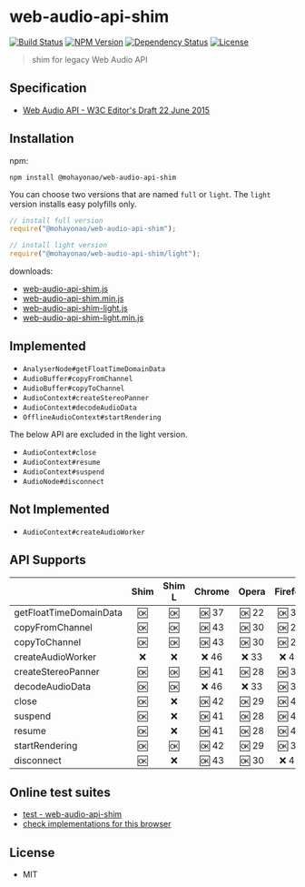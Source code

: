 # web-audio-api-shim
[![Build Status](http://img.shields.io/travis/mohayonao/web-audio-api-shim.svg?style=flat-square)](https://travis-ci.org/mohayonao/web-audio-api-shim)
[![NPM Version](http://img.shields.io/npm/v/@mohayonao/web-audio-api-shim.svg?style=flat-square)](https://www.npmjs.org/package/@mohayonao/web-audio-api-shim)
[![Dependency Status](http://img.shields.io/david/mohayonao/web-audio-api-shim.svg?style=flat-square)](https://david-dm.org/mohayonao/web-audio-api-shim)
[![License](http://img.shields.io/badge/license-MIT-brightgreen.svg?style=flat-square)](http://mohayonao.mit-license.org/)

> shim for legacy Web Audio API

## Specification
- [Web Audio API - W3C Editor's Draft 22 June 2015](http://webaudio.github.io/web-audio-api/)

## Installation
npm:

```
npm install @mohayonao/web-audio-api-shim
```

You can choose two versions that are named `full` or `light`.
The `light` version installs easy polyfills only.

```js
// install full version
require("@mohayonao/web-audio-api-shim");

// install light version
require("@mohayonao/web-audio-api-shim/light");
```

downloads:

- [web-audio-api-shim.js](https://raw.githubusercontent.com/mohayonao/web-audio-api-shim/master/build/web-audio-api-shim.js)
- [web-audio-api-shim.min.js](https://raw.githubusercontent.com/mohayonao/web-audio-api-shim/master/build/web-audio-api-shim.min.js)
- [web-audio-api-shim-light.js](https://raw.githubusercontent.com/mohayonao/web-audio-api-shim/master/build/web-audio-api-shim-light.js)
- [web-audio-api-shim-light.min.js](https://raw.githubusercontent.com/mohayonao/web-audio-api-shim/master/build/web-audio-api-shim-light.min.js)

## Implemented
- `AnalyserNode#getFloatTimeDomainData`
- `AudioBuffer#copyFromChannel`
- `AudioBuffer#copyToChannel`
- `AudioContext#createStereoPanner`
- `AudioContext#decodeAudioData`
- `OfflineAudioContext#startRendering`

The below API are excluded in the light version.

  - `AudioContext#close`
  - `AudioContext#resume`
  - `AudioContext#suspend`
  - `AudioNode#disconnect`

## Not Implemented
- `AudioContext#createAudioWorker`

## API Supports
|                        | Shim | Shim L | Chrome  | Opera   | Firefox | Safari |
| -----------------------|:----:|:------:|:-------:|:-------:|:-------:|:-------:
| getFloatTimeDomainData | :ok: | :ok:   | :ok: 37 | :ok: 22 | :ok: 30 | :x: 9  |
| copyFromChannel        | :ok: | :ok:   | :ok: 43 | :ok: 30 | :ok: 27 | :x: 9  |
| copyToChannel          | :ok: | :ok:   | :ok: 43 | :ok: 30 | :ok: 27 | :x: 9  |
| createAudioWorker      | :x:  | :x:    | :x:  46 | :x:  33 | :x:  42 | :x: 9  |
| createStereoPanner     | :ok: | :ok:   | :ok: 41 | :ok: 28 | :ok: 37 | :x: 9  |
| decodeAudioData        | :ok: | :ok:   | :x:  46 | :x:  33 | :ok: 36 | :x: 9  |
| close                  | :ok: | :x:    | :ok: 42 | :ok: 29 | :ok: 40 | :ok: 9 |
| suspend                | :ok: | :x:    | :ok: 41 | :ok: 28 | :ok: 40 | :ok: 9 |
| resume                 | :ok: | :x:    | :ok: 41 | :ok: 28 | :ok: 40 | :ok: 9 |
| startRendering         | :ok: | :ok:   | :ok: 42 | :ok: 29 | :ok: 37 | :x: 9  |
| disconnect             | :ok: | :x:    | :ok: 43 | :ok: 30 | :x:  42 | :x: 9  |

## Online test suites
- [test - web-audio-api-shim](http://mohayonao.github.io/web-audio-api-shim/test/)
- [check implementations for this browser](http://mohayonao.github.io/web-audio-api-shim/test/impl.html)

## License
- MIT
